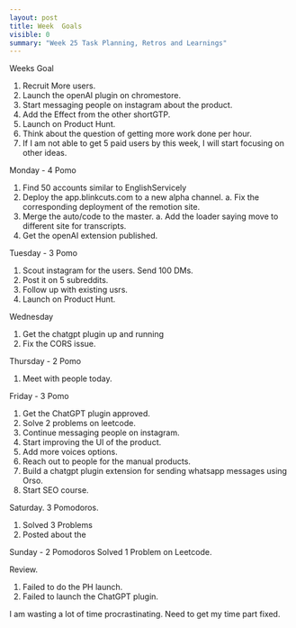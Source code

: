 ```yaml
---
layout: post
title: Week  Goals
visible: 0
summary: "Week 25 Task Planning, Retros and Learnings"
---
```


Weeks Goal
1. Recruit More users.
2. Launch the openAI plugin on chromestore.
3. Start messaging people on instagram about the product.
4. Add the Effect from the other shortGTP.
5. Launch on Product Hunt.
6. Think about the question of getting more work done per hour.
7. If I am not able to get 5 paid users by this week, I will start focusing on other ideas.

Monday - 4 Pomo
1. Find 50 accounts similar to EnglishServicely 
2. Deploy the app.blinkcuts.com to a new alpha channel.
    a. Fix the corresponding deployment of the remotion site.
3. Merge the auto/code to the master.
    a. Add the loader saying move to different site for transcripts.
4. Get the openAI extension published.

Tuesday - 3 Pomo
1. Scout instagram for the users. Send 100 DMs.
2. Post it on 5 subreddits.
3. Follow up with existing usrs.
4. Launch on Product Hunt.

Wednesday 
1. Get the chatgpt plugin up and running
2. Fix the CORS issue.


Thursday - 2 Pomo
1. Meet with people today.

Friday - 3 Pomo
1. Get the ChatGPT plugin approved.
2. Solve 2 problems on leetcode.
3. Continue messaging people on instagram.
4. Start improving the UI of the product.
5. Add more voices options.
6. Reach out to people for the manual products.
7. Build a chatgpt plugin extension for sending whatsapp messages using Orso.
8. Start SEO course.

Saturday. 3 Pomodoros.
1. Solved 3 Problems
2. Posted about the 

Sunday - 2 Pomodoros
Solved 1 Problem on Leetcode.

Review.
1. Failed to do the PH launch.
2. Failed to launch the ChatGPT plugin.

I am wasting a lot of time procrastinating.
Need to get my time part fixed.